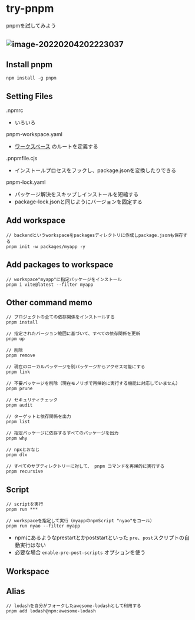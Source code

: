# try-pnpm

pnpmを試してみよう

## ![image-20220204202223037](/Users/toshick/go/src/github.com/toshick/try-pnpm/README.assets/image-20220204202223037.png)



## Install pnpm

```
npm install -g pnpm
```

## Setting Files

.npmrc

- いろいろ

pnpm-workspace.yaml

- [ワークスペース](https://pnpm.io/ja/workspaces) のルートを定義する

.pnpmfile.cjs

- インストールプロセスをフックし、package.jsonを変換したりできる

pnpm-lock.yaml

- パッケージ解決をスキップしインストールを短縮する
- package-lock.jsonと同じようにバージョンを固定する

## Add workspace

```
// backendというworkspaceをpackagesディレクトリに作成しpackage.jsonも保存する
pnpm init -w packages/myapp -y
```

## Add packages to workspace

```
// workspace"myapp"に指定パッケージをインストール
pnpm i vite@latest --filter myapp
```

## Other command memo

```
// プロジェクトの全ての依存関係をインストールする
pnpm install

// 指定されたバージョン範囲に基づいて、すべての依存関係を更新
pnpm up

// 削除
pnpm remove

// 現在のローカルパッケージを別パッケージからアクセス可能にする
pnpm link

// 不要パッケージを削除（現在モノリポで再帰的に実行する機能に対応していません）
pnpm prune

// セキュリティチェック
pnpm audit

// ターゲットと依存関係を出力
pnpm list

// 指定パッケージに依存するすべてのパッケージを出力
pnpm why

// npxとおなじ
pnpm dlx

// すべてのサブディレクトリーに対して、 pnpm コマンドを再帰的に実行する
pnpm recursive
```

## Script

```
// scriptを実行
pnpm run ***

// workspaceを指定して実行（myappのnpmScript "nyao"をコール）
pnpm run nyao --filter myapp
```

- npmにあるようなprestartとかpoststartといった `pre`、`post`スクリプトの自動実行はない
- 必要な場合 `enable-pre-post-scripts` オプションを使う

## Workspace



## Alias

```
// lodashを自分がフォークしたawesome-lodashとして利用する
pnpm add lodash@npm:awesome-lodash
```

